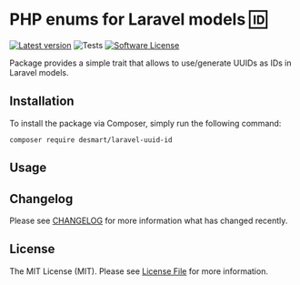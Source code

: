 # PHP enums for Laravel models 🆔

[![Latest version](https://img.shields.io/packagist/v/desmart/laravel-uuid-id.svg?style=flat)](https://github.com/DeSmart/laravel-uuid-id)
![Tests](https://github.com/desmart/laravel-uuid-id/workflows/Run%20Tests/badge.svg)
[![Software License](https://img.shields.io/badge/license-MIT-brightgreen.svg)](https://github.com/DeSmart/laravel-uuid-id/blob/master/LICENSE)

Package provides a simple trait that allows to use/generate UUIDs as IDs in Laravel models.

## Installation
To install the package via Composer, simply run the following command:
```
composer require desmart/laravel-uuid-id
```

## Usage

## Changelog

Please see [CHANGELOG](CHANGELOG.md) for more information what has changed recently.

## License

The MIT License (MIT). Please see [License File](LICENSE.md) for more information.
